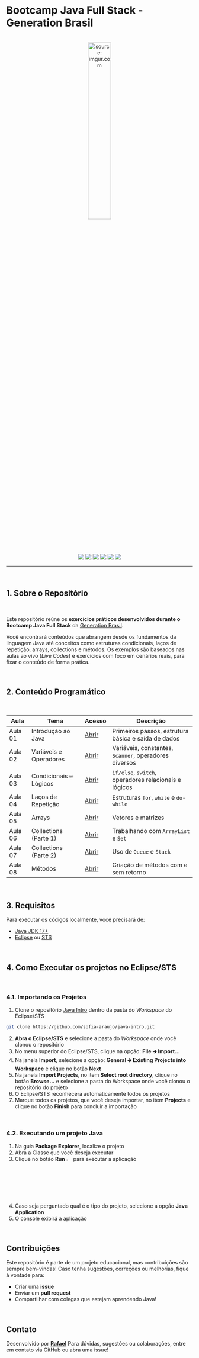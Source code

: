 # Bootcamp Java Full Stack - Generation Brasil

<br />

<div align="center">
	<img src="https://i.imgur.com/IaD4lwg.png" title="source: imgur.com" width="35%"/>
</div>
<br />


<div align="center">
  <img src="https://img.shields.io/github/languages/top/sofia-araujo/java-intro?style=flat-square" />
  <img src="https://img.shields.io/github/repo-size/sofia-araujo/java-intro?style=flat-square" />
  <img src="https://img.shields.io/github/languages/count/sofia-araujo/java-intro?style=flat-square" />
  <img src="https://img.shields.io/github/last-commit/sofia-araujo/java-intro?style=flat-square" />
  <img src="https://img.shields.io/github/issues/sofia-araujo/java-intro?style=flat-square" />
  <img src="https://img.shields.io/github/issues-pr/sofia-araujo/java-intro?style=flat-square" />
</div>

------

<br />

## 1. Sobre o Repositório

<br />

Este repositório reúne os **exercícios práticos desenvolvidos durante o Bootcamp Java Full Stack** da [Generation Brasil](https://brazil.generation.org/).

Você encontrará conteúdos que abrangem desde os fundamentos da linguagem Java até conceitos como estruturas condicionais, laços de repetição, arrays, collections e métodos. Os exemplos são baseados nas aulas ao vivo (*Live Codes*) e exercícios com foco em cenários reais, para fixar o conteúdo de forma prática.

<br />

## 2. Conteúdo Programático

<br />

| Aula    | Tema                   | Acesso                                                       | Descrição                                             |
| ------- | ---------------------- | ------------------------------------------------------------ | ----------------------------------------------------- |
| Aula 01 | Introdução ao Java     | [Abrir](https://github.com/sofia-araujo/java-intro/tree/main/helloworld) | Primeiros passos, estrutura básica e saída de dados   |
| Aula 02 | Variáveis e Operadores | [Abrir](https://github.com/sofia-araujo/java-intro/tree/main/operadores) | Variáveis, constantes, `Scanner`, operadores diversos |
| Aula 03 | Condicionais e Lógicos | [Abrir](https://github.com/sofia-araujo/java-intro/tree/main/condicionais) | `if/else`, `switch`, operadores relacionais e lógicos |
| Aula 04 | Laços de Repetição     | [Abrir](https://github.com/sofia-araujo/java-intro/tree/main/repeticoes) | Estruturas `for`, `while` e `do-while`                |
| Aula 05 | Arrays                 | [Abrir](https://github.com/sofia-araujo/java-intro/tree/main/vetores) | Vetores e matrizes                                    |
| Aula 06 | Collections (Parte 1)  | [Abrir](https://github.com/sofia-araujo/java-intro/tree/main/colecoes) | Trabalhando com `ArrayList` e `Set`                   |
| Aula 07 | Collections (Parte 2)  | [Abrir](https://github.com/sofia-araujo/java-intro/tree/main/colecoes) | Uso de `Queue` e `Stack`                              |
| Aula 08 | Métodos                | [Abrir](https://github.com/sofia-araujo/java-intro/tree/main/aula_08) | Criação de métodos com e sem retorno                  |

<br />

## 3. Requisitos

Para executar os códigos localmente, você precisará de:

- [Java JDK 17+](https://www.oracle.com/java/technologies/javase/jdk17-archive-downloads.html)
- [Eclipse](https://eclipseide.org/) ou [STS](https://spring.io/tools)

<br />

## 4. Como Executar os projetos no Eclipse/STS

<br />

### 4.1. Importando os Projetos

1. Clone o repositório [Java Intro](https://github.com/sofia-araujo/java-intro) dentro da pasta do *Workspace* do Eclipse/STS

```bash
git clone https://github.com/sofia-araujo/java-intro.git
```

2. **Abra o Eclipse/STS** e selecione a pasta do *Workspace* onde você clonou o repositório
3. No menu superior do Eclipse/STS, clique na opção: **File 🡲 Import...**
4. Na janela **Import**, selecione a opção: **General 🡲 Existing Projects into Workspace** e clique no botão **Next**
5. Na janela **Import Projects**, no item **Select root directory**, clique no botão **Browse...** e selecione a pasta do Workspace onde você clonou o repositório do projeto
6. O Eclipse/STS reconhecerá automaticamente todos os projetos
7. Marque todos os projetos, que você deseja importar, no item **Projects** e clique no botão **Finish** para concluir a importação

<br />

### 4.2. Executando um projeto Java

1. Na guia **Package Explorer**, localize o projeto
2. Abra a Classe que você deseja executar
3. Clique no botão **Run** <img src="https://i.imgur.com/MtBQjUp.png" title="source: imgur.com" width="3%"/> para executar a aplicação
4. Caso seja perguntado qual é o tipo do projeto, selecione a opção **Java Application**
5. O console exibirá a aplicação

<br />

## Contribuições

Este repositório é parte de um projeto educacional, mas contribuições são sempre bem-vindas! Caso tenha sugestões, correções ou melhorias, fique à vontade para:

- Criar uma **issue**
- Enviar um **pull request**
- Compartilhar com colegas que estejam aprendendo Java!

<br />

##  Contato

Desenvolvido por [**Rafael**](https://github.com/rafaelq80)
Para dúvidas, sugestões ou colaborações, entre em contato via GitHub ou abra uma issue!

